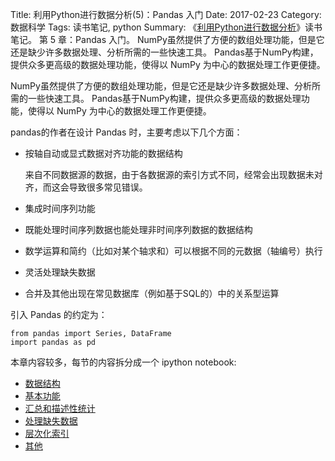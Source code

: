 Title: 利用Python进行数据分析(5)：Pandas 入门
Date: 2017-02-23
Category: 数据科学
Tags: 读书笔记, python
Summary:
    《[利用Python进行数据分析](https://book.douban.com/subject/25779298/)》读书笔记。
    第 5 章：Pandas 入门。
    NumPy虽然提供了方便的数组处理功能，但是它还是缺少许多数据处理、分析所需的一些快速工具。
    Pandas基于NumPy构建，提供众多更高级的数据处理功能，使得以 NumPy 为中心的数据处理工作更便捷。


NumPy虽然提供了方便的数组处理功能，但是它还是缺少许多数据处理、分析所需的一些快速工具。
Pandas基于NumPy构建，提供众多更高级的数据处理功能，使得以 NumPy 为中心的数据处理工作更便捷。

pandas的作者在设计 Pandas 时，主要考虑以下几个方面：

- 按轴自动或显式数据对齐功能的数据结构

  来自不同数据源的数据，由于各数据源的索引方式不同，经常会出现数据未对齐，而这会导致很多常见错误。

- 集成时间序列功能
- 既能处理时间序列数据也能处理非时间序列数据的数据结构
- 数学运算和简约（比如对某个轴求和）可以根据不同的元数据（轴编号）执行
- 灵活处理缺失数据
- 合并及其他出现在常见数据库（例如基于SQL的）中的关系型运算

引入 Pandas 的约定为：

```
from pandas import Series, DataFrame
import pandas as pd
```

本章内容较多，每节的内容拆分成一个 ipython notebook:

- [数据结构](/2017/02/24/python_data_analysis5-1.html)
- [基本功能](/2017/02/24/python_data_analysis5-2.html)
- [汇总和描述性统计](/2017/02/27/python_data_analysis5-3.html)
- [处理缺失数据](/2017/02/28/python_data_analysis5-4.html)
- [层次化索引]()
- [其他]()



